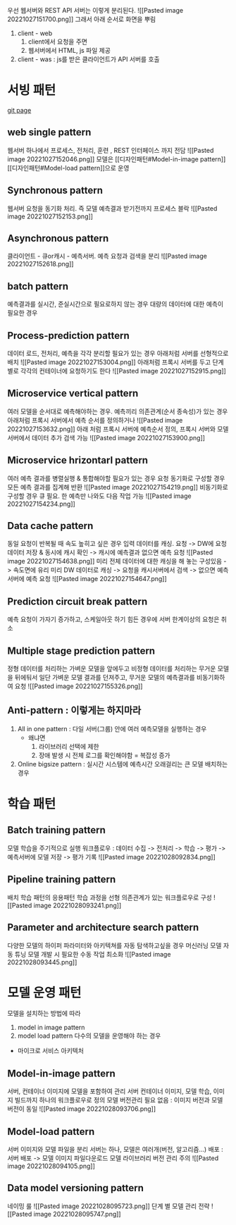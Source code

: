 우선 웹서버와 REST API 서버는 이렇게 분리된다.
![[Pasted image 20221027151700.png]]
그래서 아래 순서로 화면을 뿌림
1. client - web
	1. client에서 요청을 주면 
	2. 웹서버에서 HTML, js 파일 제공
2. client - was : js를 받은 클라이언트가 API 서버를 호출

# 서빙 패턴
[git page](https://mercari.github.io/ml-system-design-pattern/README_ko.html)
## web single pattern
웹서버 하나에서 프로세스, 전처리, 훈련 , REST 인터페이스 까지 전담
![[Pasted image 20221027152046.png]]
모델은 [[디자인패턴#Model-in-image pattern]]  [[디자인패턴#Model-load pattern]]으로 운영

## Synchronous pattern
웹서버 요청을 동기화 처리. 즉 모델 예측결과 받기전까지 프로세스 블락
![[Pasted image 20221027152153.png]]

## Asynchronous pattern
클라이언트 - 큐or캐시 - 예측서버. 예측 요청과 검색을 분리
![[Pasted image 20221027152618.png]]
## batch pattern
예측결과를 실시간, 준실시간으로 필요로하지 않는 경우
대량의 데이터에 대한 예측이 필요한 경우

## Process-prediction pattern
데이터 로드, 전처리, 예측을 각각 분리할 필요가 있는 경우
아래처럼 서버를 선형적으로 배치
![[Pasted image 20221027153004.png]]
아래처럼 프록시 서버를 두고 단계별로 각각의 컨테이너에 요청하기도 한다
![[Pasted image 20221027152915.png]]

## Microservice vertical pattern
여러 모델을 순서대로 예측해야하는 경우. 예측끼리 의존관계(순서 종속성)가 있는 경우
아래처럼 프록시 서버에서 예측 순서를 정의하거나
![[Pasted image 20221027153632.png]]
아래 처럼 프록시 서버에 예측순서 정의, 프록시 서버와 모델 서버에서 데이터 추가 검색 가능
![[Pasted image 20221027153900.png]]
## Microservice hrizontarl pattern
여러 예측 결과를 병렬실행 & 통합해야할 필요가 있는 경우
요청 동기화로 구성할 경우 모든 예측 결과를 집계해 반환
![[Pasted image 20221027154219.png]]
비동기화로 구성할 경우 큐 필요. 한 예측만 나와도 다음 작업 가능
![[Pasted image 20221027154234.png]]
## Data cache pattern
동일 요청이 반복될 때 속도 높히고 싶은 경우
입력 데이터를 캐싱.
요청 -> DW에 요청 데이터 저장 & 동시에 캐시 확인 -> 캐시에 예측결과 없으면 예측 요청
![[Pasted image 20221027154638.png]]
미리 전체 데이터에 대한 캐싱을 해 놓는 구성있음 -> 속도면에 유리
미리 DW 데이터로 캐싱 -> 요청을 캐시서버에서 검색 -> 없으면 예측 서버에 예측 요청
![[Pasted image 20221027154647.png]]

## Prediction circuit break pattern
예측 요청이 가자기 증가하고, 스케일아웃 하기 힘든 경우에 서버 한계이상의 요청은 취소

## Multiple stage prediction pattern
정형 데이터를 처리하는 가벼운 모델을 앞에두고
비정형 데이터를 처리하는 무거운 모델을 뒤에둬서
일단 가벼운 모델 결과를 던져주고, 무거운 모델의 예측결과를 비동기화하여 요청
![[Pasted image 20221027155326.png]]

## Anti-pattern : 이렇게는 하지마라
1. All in one pattern : 다일 서버(그룹) 안에 여러 예측모델을 실행하는 경우
	- 왜냐면
		1. 라이브러리 선택에 제한
		2. 장애 발생 시 전체 로그를 확인해야함 = 복잡성 증가
2. Online bigsize pattern : 실시간 시스템에 예측시간 오래걸리는 큰 모델 배치하는 경우

# 학습 패턴
## Batch training pattern
모델 학습을 주기적으로 실행
워크플로우 : 데이터 수집 -> 전처리 -> 학습 -> 평가 -> 예측서버에 모델 저장 -> 평가 기록
![[Pasted image 20221028092834.png]]
## Pipeline training pattern
배치 학습 패턴의 응용패턴
학습 과정을 선형 의존관계가 있는 워크플로우로 구성
![[Pasted image 20221028093241.png]]
## Parameter and architecture search pattern
다양한 모델의 하이퍼 파라미터와 아키텍쳐를 자동 탐색하고싶을 경우
머신러닝 모델 자동 튜닝
모델 개발 시 필요한 수동 작업 최소화
![[Pasted image 20221028093445.png]]

# 모델 운영 패턴
모델을 설치하는 방법에 따라
1. model in image pattern
2. model load pattern
다수의 모델을 운영해야 하는 경우
- 마이크로 서비스 아키텍처

## Model-in-image pattern
서버, 컨테이너 이미지에 모델을 포함하여 관리
서버 컨테이너 이미지, 모델 학습, 이미지 빌드까지 하나의 워크플로우로 정의
모델 버전관리 필요 없음 : 이미지 버전과 모델 버전이 동일
![[Pasted image 20221028093706.png]]

## Model-load pattern
서버 이미지와 모델 파일을 분리
서버는 하나, 모델은 여러개(버전, 알고리즘...)
배포 : 서버 배포 -> 모델 이미지 파일다운로드
모델 라이브러리 버전 관리 주의
![[Pasted image 20221028094105.png]]

## Data model versioning pattern
네이밍 룰
![[Pasted image 20221028095723.png]]
단계 별 모델 관리 전략
![[Pasted image 20221028095747.png]]

